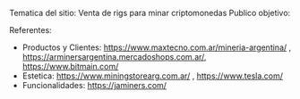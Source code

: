 Tematica del sitio: Venta de rigs para minar criptomonedas
Publico objetivo:

Referentes:
* Productos y Clientes: https://www.maxtecno.com.ar/mineria-argentina/ , https://arminersargentina.mercadoshops.com.ar/, https://www.bitmain.com/
* Estetica: https://www.miningstorearg.com.ar/ , https://www.tesla.com/
* Funcionalidades: https://jaminers.com/